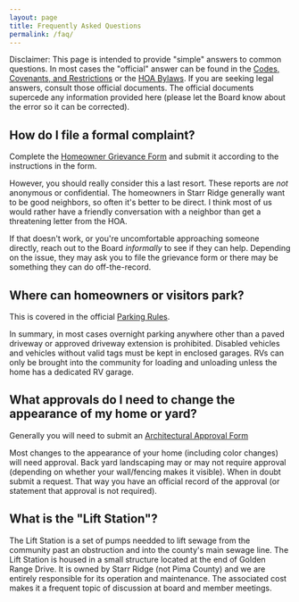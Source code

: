 ```yaml
---
layout: page
title: Frequently Asked Questions
permalink: /faq/
---
```

Disclaimer: This page is intended to provide "simple" answers to common
questions. In most cases the "official" answer can be found in the [Codes,
Covenants, and Restrictions](../assets/documents/combined_ccrs.pdf) or the [HOA
Bylaws](../assets/documents/hoa_bylaws.pdf). If you are seeking legal answers,
consult those official documents. The official documents supercede any
information provided here (please let the Board know about the error so it can
be corrected).

## How do I file a formal complaint?

Complete the [Homeowner Grievance Form](https://str.eunify.net/DocumentDisplay2.asp?durl=DocumentList2.asp&pkid=581413&Community=29446&rec=Y)
and submit it according to the instructions in the form.

However, you should really consider this a last resort. These reports are *not*
anonymous or confidential. The homeowners in Starr Ridge generally want to be
good neighbors, so often it's better to be direct. I think most of us would
rather have a friendly conversation with a neighbor than get a threatening
letter from the HOA.

If that doesn't work, or you're uncomfortable approaching someone directly,
reach out to the Board *informally* to see if they can help. Depending on the
issue, they may ask you to file the grievance form or there may be something
they can do off-the-record.

## Where can homeowners or visitors park?

This is covered in the official [Parking Rules](https://str.eunify.net/DocumentDisplay2.asp?durl=DocumentList2.asp&pkid=583361&Community=29446&rec=Y).

In summary, in most cases overnight parking anywhere other than a paved
driveway or approved driveway extension is prohibited. Disabled vehicles
and vehicles without valid tags must be kept in enclosed garages. RVs can
only be brought into the community for loading and unloading unless the
home has a dedicated RV garage.

## What approvals do I need to change the appearance of my home or yard?

Generally you will need to submit an [Architectural Approval Form](https://str.eunify.net/DocumentDisplay2.asp?durl=DocumentList2.asp&pkid=651857&Community=29446&rec=Y)

Most changes to the appearance of your home (including color changes) will
need approval. Back yard landscaping may or may not require approval
(depending on whether your wall/fencing makes it visible). When in doubt
submit a request. That way you have an official record of the approval
(or statement that approval is not required).

## What is the "Lift Station"?

The Lift Station is a set of pumps needded to lift sewage from the community
past an obstruction and into the county's main sewage line. The Lift Station is
housed in a small structure located at the end of Golden Range Drive. It is
owned by Starr Ridge (not Pima County) and we are entirely responsible for its
operation and maintenance. The associated cost makes it a frequent topic of
discussion at board and member meetings.

